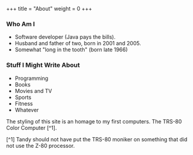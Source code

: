 +++
title = "About"
weight = 0
+++

### Who Am I
 - Software developer (Java pays the bills).
 - Husband and father of two, born in 2001 and 2005. 
 - Somewhat "long in the tooth" (born late 1966)
 
### Stuff I Might Write About

- Programming
- Books
- Movies and TV
- Sports
- Fitness 
- Whatever


The styling of this site is an homage to my first computers. The TRS-80 Color Computer [^1]. 

[^1] Tandy should not have put the TRS-80 moniker on something that did not use the Z-80 processor.
